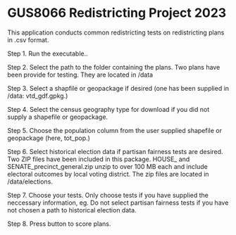 # GUS8066 Redistricting Project 2023

This application conducts common redistricting tests on redistricting plans in .csv format. 

Step 1. Run the executable..

Step 2. Select the path to the folder containing the plans. Two plans have been provide for testing. They are located in /data

Step 3. Select a shapfile or geopackage if desired (one has been supplied in /data: vtd_gdf.gpkg.)

Step 4. Select the census geography type for download if you did not supply a shapefile or geopackage. 

Step 5. Choose the population column from the user supplied shapefile or geopackage (here, tot_pop.)

Step 6. Select historical election data if partisan fairness tests are desired. Two ZIP files have been included in this package.
		HOUSE_ and SENATE_precinct_general.zip unzip to over 100 MB each and include electoral outcomes by local voting district.
		The zip files are located in /data/elections.
		
Step 7. Choose your tests. Only choose tests if you have supplied the neccessary information, eg. Do not select partisan fairness
		tests if you have not chosen a path to historical election data. 
		
Step 8. Press button to score plans.


